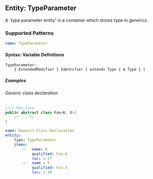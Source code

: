 ## Entity: TypeParameter

A `type parameter entity' is a container which stores type in generics.

### Supported Patterns

```yaml
name: TypeParameter
```

#### Syntax: Variable Definitions

```text
TypeParameter:
    { ExtendedModifier } Identifier [ extends Type { & Type } ]
```

##### Examples

###### Generic class declaration 

```java
//// Foo.java
public abstract class Foo<K, V>{
    /* ... */
}
```

```yaml
name: Generic Class Declaration 
entity:
    type: TypeParameter
    items:
        -   name: K
            qualified: Foo.K
            loc: 1:27
        -   name : V
            qualified: Foo.V
            loc: 1:30
```
